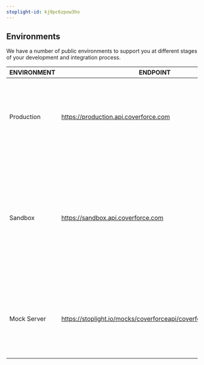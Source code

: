 ```yaml
---
stoplight-id: kj9pc6zpow3ho
---
```


## Environments
We have a number of public environments to support you at different stages of your development and integration process.

ENVIRONMENT | ENDPOINT | DESCRIPTION
--- | --- | ---
Production | https://production.api.coverforce.com | For production use. Communicates with the production environments of our supported insurance institutions.
Sandbox | https://sandbox.api.coverforce.com | For development and testing. Generally behaves the same as production, but sends requests to non-production environments of our supported insurance institutions.
Mock Server | https://stoplight.io/mocks/coverforceapi/coverforceapi/7897565 | For viewing illustrative example responses only. No authentication is required, and requests have no side effects.
